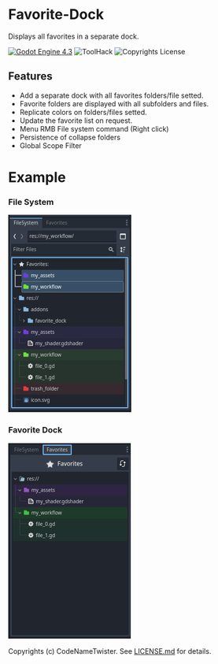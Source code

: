 # Favorite-Dock
Displays all favorites in a separate dock.

[![Godot Engine 4.3](https://img.shields.io/badge/Godot_Engine-4.x-blue)](https://godotengine.org/) ![ToolHack](https://img.shields.io/badge/Tool-Addon-green) ![Copyrights License](https://img.shields.io/badge/License-MIT-blue)


## Features
* Add a separate dock with all favorites folders/file setted.
* Favorite folders are displayed with all subfolders and files.
* Replicate colors on folders/files setted.
* Update the favorite list on request.
* Menu RMB File system command (Right click)
* Persistence of collapse folders
* Global Scope Filter

# Example

### File System

![alt text](https://github.com/CodeNameTwister/Favorite-Dock/blob/main/images/file0.png)

### Favorite Dock

![alt text](https://github.com/CodeNameTwister/Favorite-Dock/blob/main/images/file1.png)

Copyrights (c) CodeNameTwister. See [LICENSE.md](LICENSE.md) for details.

[godot engine]: https://godotengine.org/
